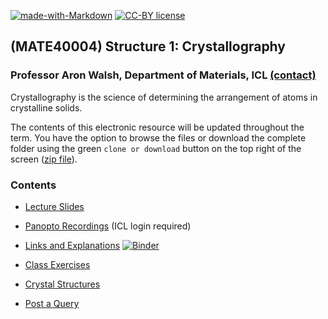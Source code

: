 [![made-with-Markdown](https://img.shields.io/badge/Made%20with-Markdown-1f425f.svg)](http://commonmark.org)
[![CC-BY license](https://img.shields.io/badge/License-CC--BY-blue.svg)](https://creativecommons.org/licenses/by/4.0)


## (MATE40004) Structure 1: Crystallography 

### Professor Aron Walsh, Department of Materials, ICL [(contact)](http://www.imperial.ac.uk/people/a.walsh)

Crystallography is the science of determining the arrangement of atoms in crystalline solids. 

The contents of this electronic resource will be updated throughout the term. You have the option to browse the files or download the complete folder using the green `clone or download` button on the top right of the screen ([zip file](https://github.com/aronwalsh/Crystallography/archive/master.zip)).

### Contents

* [Lecture Slides](./Slides)

* [Panopto Recordings]() (ICL login required)

* [Links and Explanations](Notebook-Part1.ipynb) [![Binder](https://mybinder.org/badge.svg)](https://mybinder.org/v2/gh/aronwalsh/Crystallography/master?filepath=Notebook-Part1.ipynb)

* [Class Exercises](./Exercises)

* [Crystal Structures](./Structures)

* [Post a Query](https://github.com/aronwalsh/Crystallography/issues)
